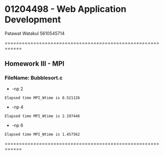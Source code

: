 # 01204498 - Web Application Development

Patawat  Watakul
5610545714

============================================================

## Homework III - MPI

### FileName: Bubblesort.c

* -np 2

```
Elapsed time MPI_Wtime is 8.521126
```

* -np 4

```
Elapsed time MPI_Wtime is 2.197446
```


* -np 6

```
Elapsed time MPI_Wtime is 1.457562
```

============================================================

